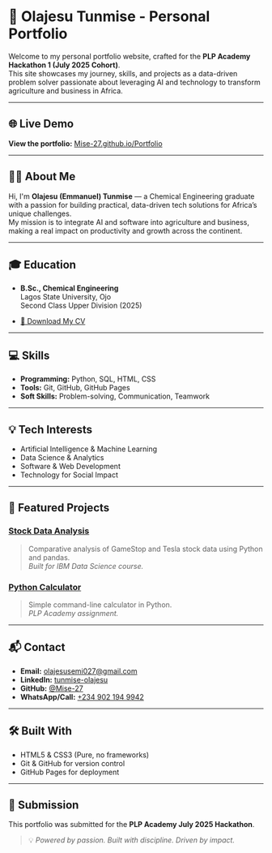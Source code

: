 # 🚀 Olajesu Tunmise - Personal Portfolio

Welcome to my personal portfolio website, crafted for the **PLP Academy Hackathon 1 (July 2025 Cohort)**.  
This site showcases my journey, skills, and projects as a data-driven problem solver passionate about leveraging AI and technology to transform agriculture and business in Africa.

---

## 🌐 Live Demo

**View the portfolio:** [Mise-27.github.io/Portfolio](https://Mise-27.github.io/Portfolio/)



---

## 🧑‍💼 About Me

Hi, I'm **Olajesu (Emmanuel) Tunmise** — a Chemical Engineering graduate with a passion for building practical, data-driven tech solutions for Africa’s unique challenges.  
My mission is to integrate AI and software into agriculture and business, making a real impact on productivity and growth across the continent.

---

## 🎓 Education

- **B.Sc., Chemical Engineering**  
  Lagos State University, Ojo  
  Second Class Upper Division (2025)

- [📄 Download My CV](Tunmise_Olajesu_CV.pdf)

---

## 💻 Skills

- **Programming:** Python, SQL, HTML, CSS
- **Tools:** Git, GitHub, GitHub Pages
- **Soft Skills:** Problem-solving, Communication, Teamwork

---

## 💡 Tech Interests

- Artificial Intelligence & Machine Learning
- Data Science & Analytics
- Software & Web Development
- Technology for Social Impact

---

## 🔨 Featured Projects

### [Stock Data Analysis](https://github.com/Mise-27/IBM-Data-Science-Projects)
> Comparative analysis of GameStop and Tesla stock data using Python and pandas.  
> *Built for IBM Data Science course.*

### [Python Calculator](https://github.com/Mise-27/PLP-Academy-Assignments)
> Simple command-line calculator in Python.  
> *PLP Academy assignment.*

---

## 📬 Contact

- **Email:** [olajesusemi027@gmail.com](mailto:olajesusemi027@gmail.com)
- **LinkedIn:** [tunmise-olajesu](https://linkedin.com/in/tunmise-olajesu-820baa248)
- **GitHub:** [@Mise-27](https://github.com/Mise-27)
- **WhatsApp/Call:** [+234 902 194 9942](https://wa.me/2349021949942)

---

## 🛠️ Built With

- HTML5 & CSS3 (Pure, no frameworks)
- Git & GitHub for version control
- GitHub Pages for deployment

---

## 🏁 Submission

This portfolio was submitted for the **PLP Academy July 2025 Hackathon**.

> 💡 *Powered by passion. Built with discipline. Driven by impact.*

